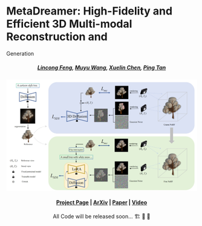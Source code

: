 

# MetaDreamer: High-Fidelity and Efficient 3D Multi-modal Reconstruction and
Generation

#####  <p align="center"> [Lincong Feng](https://wyysf-98.github.io/), [Muyu Wang](https://aruichen.github.io/), [Xuelin Chen](https://xuelin-chen.github.io/), [Ping Tan](https://ece.hkust.edu.hk/pingtan)</p>

<p align="center">
  <img src="https://github.com/fenglincong/fenglincong/blob/main/pipeline.png"/>
</p>

#### <p align="center">[Project Page](https://sweetdreamer3d.github.io/) | [ArXiv](https://arxiv.org/abs/2310.02596) | [Paper]() | [Video]()</p>

<p align="center"> All Code will be released soon... 🏗️ 🚧 🔨</p>
